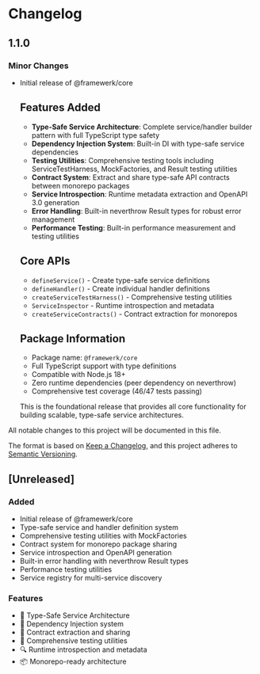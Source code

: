 # Changelog

## 1.1.0

### Minor Changes

- Initial release of @framewerk/core

  ## Features Added

  - **Type-Safe Service Architecture**: Complete service/handler builder pattern with full TypeScript type safety
  - **Dependency Injection System**: Built-in DI with type-safe service dependencies
  - **Testing Utilities**: Comprehensive testing tools including ServiceTestHarness, MockFactories, and Result testing utilities
  - **Contract System**: Extract and share type-safe API contracts between monorepo packages
  - **Service Introspection**: Runtime metadata extraction and OpenAPI 3.0 generation
  - **Error Handling**: Built-in neverthrow Result types for robust error management
  - **Performance Testing**: Built-in performance measurement and testing utilities

  ## Core APIs

  - `defineService()` - Create type-safe service definitions
  - `defineHandler()` - Create individual handler definitions
  - `createServiceTestHarness()` - Comprehensive testing utilities
  - `ServiceInspector` - Runtime introspection and metadata
  - `createServiceContracts()` - Contract extraction for monorepos

  ## Package Information

  - Package name: `@framewerk/core`
  - Full TypeScript support with type definitions
  - Compatible with Node.js 18+
  - Zero runtime dependencies (peer dependency on neverthrow)
  - Comprehensive test coverage (46/47 tests passing)

  This is the foundational release that provides all core functionality for building scalable, type-safe service architectures.

All notable changes to this project will be documented in this file.

The format is based on [Keep a Changelog](https://keepachangelog.com/en/1.0.0/),
and this project adheres to [Semantic Versioning](https://semver.org/spec/v2.0.0.html).

## [Unreleased]

### Added

- Initial release of @framewerk/core
- Type-safe service and handler definition system
- Comprehensive testing utilities with MockFactories
- Contract system for monorepo package sharing
- Service introspection and OpenAPI generation
- Built-in error handling with neverthrow Result types
- Performance testing utilities
- Service registry for multi-service discovery

### Features

- 🎯 Type-Safe Service Architecture
- 🔧 Dependency Injection system
- 📝 Contract extraction and sharing
- 🧪 Comprehensive testing utilities
- 🔍 Runtime introspection and metadata
- 📦 Monorepo-ready architecture
